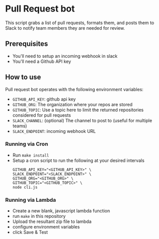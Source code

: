 # Pull Request bot

This script grabs a list of pull requests, formats them, and posts them to Slack to notify team members they are needed for review.


## Prerequisites

 - You'll need to setup an incoming webhook in slack
 - You'll need a Github API key


## How to use

Pull request bot operates with the following environment variables:
 - `GITHUB_API_KEY`: github api key
 - `GITHUB_ORG`: The organization where your repos are stored
 - `GITHUB_TOPIC`: Use a topic here to limit the returned repositories considered for pull requests
 - `SLACK_CHANNEL`: (optional) The channel to post to (useful for multiple teams)
 - `SLACK_ENDPOINT`: incoming webhook URL

### Running via Cron

- Run `make install`
- Setup a cron script to run the following at your desired intervals
  ```
  GITHUB_API_KEY="<GITHUB_API_KEY>" \
  SLACK_ENDPOINT="<SLACK_ENDPOINT>" \
  GITHUB_ORG="<GITHUB_ORG>" \
  GITHUB_TOPIC="<GITHUB_TOPIC>" \
  node cli.js
  ```

### Running via Lambda

 - Create a new blank, javascript lambda function
 - run `make` in this repository
 - Upload the resultant zip file to lambda
 - configure environment variables
 - click Save & Test
